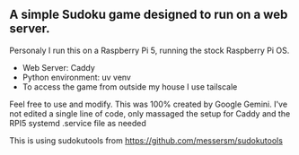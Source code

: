 ## A simple Sudoku game designed to run on a web server.

Personaly I run this on a Raspberry Pi 5, running the stock Raspberry Pi OS.

* Web Server: Caddy
* Python environment: uv venv
* To access the game from outside my house I use tailscale

Feel free to use and modify.  This was 100% created by Google Gemini.  I've not edited a single line of code, only massaged the setup for Caddy and the RPI5 systemd .service file as needed

This is using sudokutools from https://github.com/messersm/sudokutools
